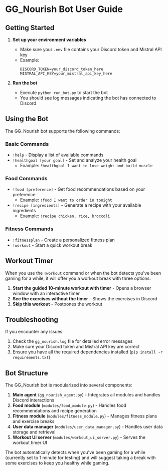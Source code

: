 # GG_Nourish Bot User Guide

## Getting Started

1. **Set up your environment variables**
   - Make sure your `.env` file contains your Discord token and Mistral API key
   - Example:
     ```
     DISCORD_TOKEN=your_discord_token_here
     MISTRAL_API_KEY=your_mistral_api_key_here
     ```

2. **Run the bot**
   - Execute `python run_bot.py` to start the bot
   - You should see log messages indicating the bot has connected to Discord

## Using the Bot

The GG_Nourish bot supports the following commands:

### Basic Commands

- `!help` - Display a list of available commands
- `!healthgoal [your goal]` - Set and analyze your health goal
  - Example: `!healthgoal I want to lose weight and build muscle`

### Food Commands

- `!food [preference]` - Get food recommendations based on your preference
  - Example: `!food I want to order in tonight`
- `!recipe [ingredients]` - Generate a recipe with your available ingredients
  - Example: `!recipe chicken, rice, broccoli`

### Fitness Commands

- `!fitnessplan` - Create a personalized fitness plan
- `!workout` - Start a quick workout break

## Workout Timer

When you use the `!workout` command or when the bot detects you've been gaming for a while, it will offer you a workout break with three options:

1. **Start the guided 10-minute workout with timer** - Opens a browser window with an interactive timer
2. **See the exercises without the timer** - Shows the exercises in Discord
3. **Skip this workout** - Postpones the workout

## Troubleshooting

If you encounter any issues:

1. Check the `gg_nourish.log` file for detailed error messages
2. Make sure your Discord token and Mistral API key are correct
3. Ensure you have all the required dependencies installed (`pip install -r requirements.txt`)

## Bot Structure

The GG_Nourish bot is modularized into several components:

1. **Main agent** (`gg_nourish_agent.py`) - Integrates all modules and handles Discord interactions
2. **Food module** (`modules/food_module.py`) - Handles food recommendations and recipe generation
3. **Fitness module** (`modules/fitness_module.py`) - Manages fitness plans and exercise breaks
4. **User data manager** (`modules/user_data_manager.py`) - Handles user data storage and retrieval
5. **Workout UI server** (`modules/workout_ui_server.py`) - Serves the workout timer UI

The bot automatically detects when you've been gaming for a while (currently set to 1 minute for testing) and will suggest taking a break with some exercises to keep you healthy while gaming.
